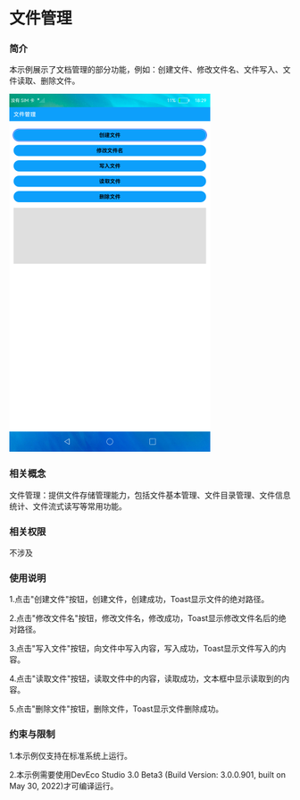 # 文件管理

### 简介

本示例展示了文档管理的部分功能，例如：创建文件、修改文件名、文件写入、文件读取、删除文件。

![](./screenshots/device/etsFileIo.png)

### 相关概念

文件管理：提供文件存储管理能力，包括文件基本管理、文件目录管理、文件信息统计、文件流式读写等常用功能。

### 相关权限

不涉及

### 使用说明

1.点击"创建文件"按钮，创建文件，创建成功，Toast显示文件的绝对路径。

2.点击"修改文件名"按钮，修改文件名，修改成功，Toast显示修改文件名后的绝对路径。

3.点击"写入文件"按钮，向文件中写入内容，写入成功，Toast显示文件写入的内容。

4.点击"读取文件"按钮，读取文件中的内容，读取成功，文本框中显示读取到的内容。

5.点击"删除文件"按钮，删除文件，Toast显示文件删除成功。

### 约束与限制

1.本示例仅支持在标准系统上运行。

2.本示例需要使用DevEco Studio 3.0 Beta3 (Build Version: 3.0.0.901, built on May 30, 2022)才可编译运行。
